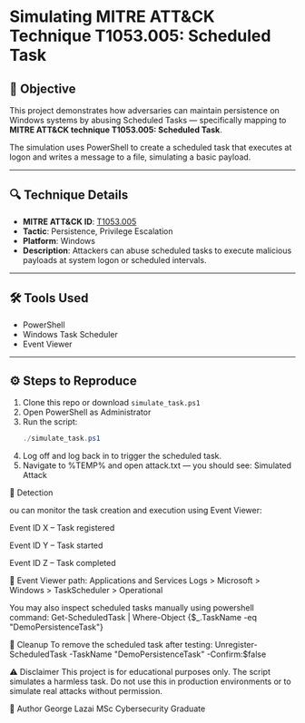 # Simulating MITRE ATT&CK Technique T1053.005: Scheduled Task

## 🧠 Objective

This project demonstrates how adversaries can maintain persistence on Windows systems by abusing Scheduled Tasks — specifically mapping to **MITRE ATT&CK technique T1053.005: Scheduled Task**.

The simulation uses PowerShell to create a scheduled task that executes at logon and writes a message to a file, simulating a basic payload.

---

## 🔍 Technique Details

- **MITRE ATT&CK ID**: [T1053.005](https://attack.mitre.org/techniques/T1053/005/)
- **Tactic**: Persistence, Privilege Escalation
- **Platform**: Windows
- **Description**: Attackers can abuse scheduled tasks to execute malicious payloads at system logon or scheduled intervals.

---

## 🛠 Tools Used

- PowerShell
- Windows Task Scheduler
- Event Viewer

---

## ⚙️ Steps to Reproduce

1. Clone this repo or download `simulate_task.ps1`
2. Open PowerShell as Administrator
3. Run the script:
   ```powershell
   ./simulate_task.ps1
4. Log off and log back in to trigger the scheduled task.
5. Navigate to %TEMP% and open attack.txt — you should see:
    Simulated Attack

📑 Detection

ou can monitor the task creation and execution using Event Viewer:

Event ID X – Task registered

Event ID Y – Task started

Event ID Z – Task completed

📁 Event Viewer path: Applications and Services Logs > Microsoft > Windows > TaskScheduler > Operational

You may also inspect scheduled tasks manually using powershell command: Get-ScheduledTask | Where-Object {$_.TaskName -eq "DemoPersistenceTask"}

🧼 Cleanup
To remove the scheduled task after testing: Unregister-ScheduledTask -TaskName "DemoPersistenceTask" -Confirm:$false

⚠️ Disclaimer
This project is for educational purposes only. The script simulates a harmless task. Do not use this in production environments or to simulate real attacks without permission.

👤 Author
George Lazai
MSc Cybersecurity Graduate